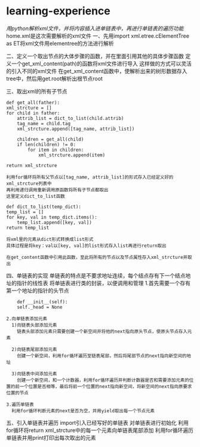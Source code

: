 # learning-experience
*用python解析xml文件，并将内容插入进单链表中，再进行单链表的遍历功能*
home.xml是这次需要解析的xml文件
一、先用import xml.etree.cElementTree as ET将xml文件用elementree的方法进行解析


二、定义一个取出节点的大体步骤的函数，并在里面引用其他的具体步骤函数
    定义一个get_xml_content(path)的函数将xml文件进行导入
    这样做的方式可以灵活的引入不同的xml文件
    在get_xml_content函数中，使解析出来的树形数据存入tree中，然后用get.root解析出根节点root


三、取出xml的所有子节点
    
    def get_all(father):
    xml_strcture = []
    for child in father:
        attrib_list = dict_to_list(child.attrib)
        tag_name = child.tag
        xml_strcture.append([tag_name, attrib_list])

        children = get_all(child)
        if len(children) != 0:
            for item in children:
                xml_strcture.append(item)

    return xml_strcture
    
    利用for循环将所有父节点以[tag_name, attrib_list]的形式存入已经定义好的xml_strcture列表中
    再利用递归调用重新调用原函数将所有子节点都取出
    这里定义dict_to_list函数
    
    def dict_to_list(temp_dict):
    temp_list = []
    for key, val in temp_dict.items():
        temp_list.append([key, val])
    return temp_list
    
    将xml里的元素从dict形式转换成list形式
    具体过程是将key：val以[key, val]的list形式存入list再进行return取出
    
    在get_content函数中引用此函数，至此将所有的节点以及节点属性存入xml_strcture并取出
    
    
四、单链表的实现
    单链表的特点是不要求地址连续，每个结点存有下一个结点地址的指针的线性表
    将单链表进行类的封装，以便调用和管理
    1.首先需要一个存有第一个地址的指针的头节点
    
        def __init__(self):
        self._head = None
        
    2.向单链表添加元素
      1)向链表头部添加元素
        链表头部添加元素只需要创建一个新空间并将他的next指向原头节点，使原头节点存入元素
        
      2)向链表尾部添加元素
        创建一个新空间，利用for循环遍历至链表尾部，然后将尾部节点的next指向新空间的地址
        
      3)向链表中间添加元素
        创建一个新空间，和一个计数器，利用for循环遍历并判断计数器是否和需要添加元素的位置的前一个位置是否相等，最后将前一个位置的next指向新空间，将新空间的next指向原要求位置的节点
        
    3.遍历单链表
      利用for循环判断元素的next是否为空，并用yield取出每一个节点元素
      
      
五、引入单链表并遍历
    import引入已经写好的单链表
    对单链表进行初始化
    利用for循环将return xml_strcture中的每一个元素向单链表尾部添加
    利用for循环遍历单链表并用print打印出每次取出的元素
